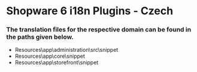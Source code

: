 # Shopware 6 i18n Plugins - Czech

### The translation files for the respective domain can be found in the paths given below.

 - Resources\app\administration\src\snippet
 - Resources\app\core\snippet
 - Resources\app\storefront\snippet
